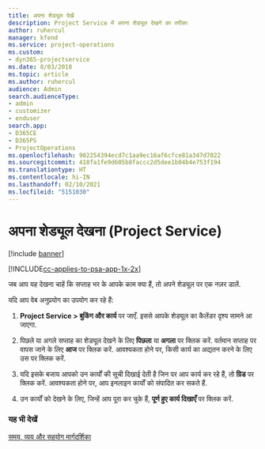 ```yaml
---
title: अपना शेड्यूल देखें
description: Project Service में अपना शेड्यूल देखने का तरीका
author: ruhercul
manager: kfend
ms.service: project-operations
ms.custom:
- dyn365-projectservice
ms.date: 8/03/2018
ms.topic: article
ms.author: ruhercul
audience: Admin
search.audienceType:
- admin
- customizer
- enduser
search.app:
- D365CE
- D365PS
- ProjectOperations
ms.openlocfilehash: 902254394ecd7c1aa9ec16af6cfce81a347d7022
ms.sourcegitcommit: 418fa1fe9d605b8faccc2d5dee1b04b4e753f194
ms.translationtype: HT
ms.contentlocale: hi-IN
ms.lasthandoff: 02/10/2021
ms.locfileid: "5151030"
---
```

# <a name="view-your-schedule-project-service"></a>अपना शेड्यूल देखना (Project Service)

[!include [banner](../includes/psa-now-project-operations.md)]

[!INCLUDE[cc-applies-to-psa-app-1x-2x](../includes/cc-applies-to-psa-app-1x-2x.md)]

जब आप यह देखना चाहें कि सप्ताह भर के आपके काम क्या हैं, तो अपने शेड्यूल पर एक नज़र डालें.  
  
 यदि आप वेब अनुप्रयोग का उपयोग कर रहे हैं:  
  
1.  **Project Service > बुकिंग और कार्य** पर जाएँ. इससे आपके शेड्यूल का कैलेंडर दृश्य सामने आ जाएगा.  
  
2.  पिछले या अगले सप्ताह का शेड्यूल देखने के लिए **पिछला** या **अगला** पर क्लिक करें. वर्तमान सप्ताह पर वापस जाने के लिए **आज** पर क्लिक करें. आवश्यकता होने पर, किसी कार्य का अद्यतन करने के लिए उस पर क्लिक करें.  
  
3.  यदि इसके बजाय आपको उन कार्यों की सूची दिखाई देती है जिन पर आप कार्य कर रहे हैं, तो **ग्रिड** पर क्लिक करें. आवश्यकता होने पर, आप इनलाइन कार्यों को संपादित कर सकते हैं.  
  
4.  उन कार्यों को देखने के लिए, जिन्हें आप पूरा कर चुके हैं, **पूर्ण हुए कार्य दिखाएँ** पर क्लिक करें.  
  
### <a name="see-also"></a>यह भी देखें  
 [समय, व्यय और सहयोग मार्गदर्शिका](../psa/time-expense-collaboration-guide.md)
